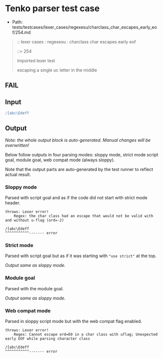 # Tenko parser test case

- Path: tests/testcases/lexer_cases/regexesu/charclass_char_escapes_early_eof/254.md

> :: lexer cases : regexesu : charclass char escapes early eof
>
> ::> 254
>
> Imported lexer test
>
> escaping a single uc letter in the middle

## FAIL

## Input

`````js
/[abc\Edeff
`````

## Output

_Note: the whole output block is auto-generated. Manual changes will be overwritten!_

Below follow outputs in four parsing modes: sloppy mode, strict mode script goal, module goal, web compat mode (always sloppy).

Note that the output parts are auto-generated by the test runner to reflect actual result.

### Sloppy mode

Parsed with script goal and as if the code did not start with strict mode header.

`````
throws: Lexer error!
    Regex: the char class had an escape that would not be valid with and without u-flag (ord=-2)

/[abc\Edeff
^^^^^^^^^^^------- error
`````

### Strict mode

Parsed with script goal but as if it was starting with `"use strict"` at the top.

_Output same as sloppy mode._

### Module goal

Parsed with the module goal.

_Output same as sloppy mode._

### Web compat mode

Parsed in sloppy script mode but with the web compat flag enabled.

`````
throws: Lexer error!
    Regex: Cannot escape ord=69 in a char class with uflag; Unexpected early EOF while parsing character class

/[abc\Edeff
^^^^^^^^^^^------- error
`````

